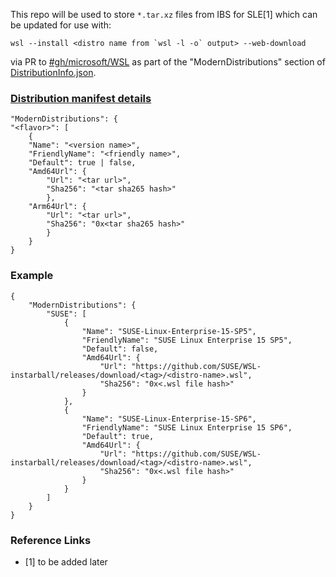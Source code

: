 This repo will be used to store `*.tar.xz` files from IBS for SLE[1] which can be updated for use with:

```
wsl --install <distro name from `wsl -l -o` output> --web-download
```

via PR to [#gh/microsoft/WSL](https://github.com/microsoft/WSL/pulls) as part of the "ModernDistributions" section of [DistributionInfo.json](https://github.com/microsoft/WSL/blob/master/distributions/DistributionInfo.json).

### [Distribution manifest details](https://learn.microsoft.com/en-us/windows/wsl/build-custom-distro#distribution-manifest-details)

```
"ModernDistributions": {
"<flavor>": [
    {
    "Name": "<version name>",
    "FriendlyName": "<friendly name>",
    "Default": true | false,
    "Amd64Url": {
        "Url": "<tar url>",
        "Sha256": "<tar sha265 hash>"
        },
    "Arm64Url": {
        "Url": "<tar url>",
        "Sha256": "0x<tar sha265 hash>"
        }
    }
}
```

### Example

```
{
    "ModernDistributions": {
        "SUSE": [
            {
                "Name": "SUSE-Linux-Enterprise-15-SP5",
                "FriendlyName": "SUSE Linux Enterprise 15 SP5",
                "Default": false,
                "Amd64Url": {
                    "Url": "https://github.com/SUSE/WSL-instarball/releases/download/<tag>/<distro-name>.wsl",
                    "Sha256": "0x<.wsl file hash>"
                }
            },
            {
                "Name": "SUSE-Linux-Enterprise-15-SP6",
                "FriendlyName": "SUSE Linux Enterprise 15 SP6",
                "Default": true,
                "Amd64Url": {
                    "Url": "https://github.com/SUSE/WSL-instarball/releases/download/<tag>/<distro-name>.wsl",
                    "Sha256": "0x<.wsl file hash>"
                }
            }
        ]
    }
}
```

### Reference Links

* [1] to be added later
